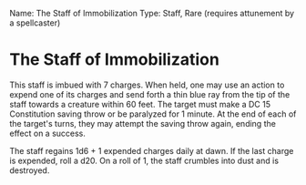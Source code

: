 Name: The Staff of Immobilization
Type: Staff, Rare (requires attunement by a spellcaster)

# The Staff of Immobilization

This staff is imbued with 7 charges. When held, one may use an action to expend one of its charges and send forth a thin blue ray from the tip of the staff towards a creature within 60 feet. The target must make a DC 15 Constitution saving throw or be paralyzed for 1 minute. At the end of each of the target's turns, they may attempt the saving throw again, ending the effect on a success.

The staff regains 1d6 + 1 expended charges daily at dawn. If the last charge is expended, roll a d20. On a roll of 1, the staff crumbles into dust and is destroyed.

